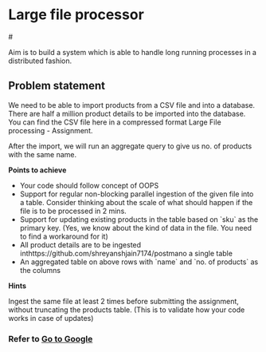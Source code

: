 
<h1>Large file processor</h1>
#
<p >Aim is to build a system which is able to handle long running processes in a distributed fashion.</p>
<h2> Problem statement</h2>

<p>We need to be able to import products from a CSV file and into a database. There are half a million product details to be imported into the database. You can find the CSV file here in a compressed format Large File processing - Assignment.

After the import, we will run an aggregate query to give us no. of products with the same name.</p>
<p><b>Points to achieve</b></p>
<ul>
<li>Your code should follow concept of OOPS
<li>Support for regular non-blocking parallel ingestion of the given file into a table. Consider thinking about the scale of what should happen if the file is to be processed in 2 mins.
<li>Support for updating existing products in the table based on `sku` as the primary key. (Yes, we know about the kind of data in the file. You need to find a workaround for it)
<li>All product details are to be ingested inthttps://github.com/shreyanshjain7174/postmano a single table
<li>An aggregated table on above rows with `name` and `no. of products` as the columns
</ul>

<p><b>Hints</b></p>
<p>Ingest the same file at least 2 times before submitting the assignment, without truncating the products table. 
(This is to validate how your code works in case of updates)</p>

<h3> Refer to <a href="https://github.com/shreyanshjain7174/postman/tree/gh-pages" class="btn btn-primary">Go to Google</a></h3>
  
